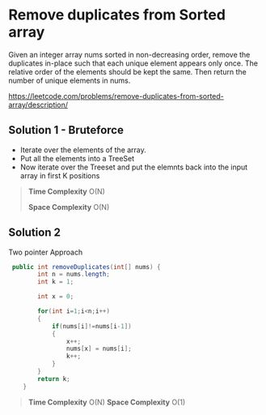 # Remove duplicates from Sorted array

Given an integer array nums sorted in non-decreasing order, remove the duplicates in-place such that each unique element appears only once. The relative order of the elements should be kept the same. Then return the number of unique elements in nums.

https://leetcode.com/problems/remove-duplicates-from-sorted-array/description/


## Solution 1 - Bruteforce

- Iterate over the elements of the array.
- Put all the elements into a TreeSet
- Now iterate over the Treeset and put the elemnts back into the input array in first K positions


> __Time Complexity__ O(N)
> 
> __Space Complexity__ O(N)


## Solution 2

Two pointer Approach


```java
 public int removeDuplicates(int[] nums) {
        int n = nums.length;
        int k = 1;

        int x = 0;

        for(int i=1;i<n;i++)
        {
            if(nums[i]!=nums[i-1])
            {
                x++;
                nums[x] = nums[i];
                k++;
            }
        }
        return k;
    }
```

> __Time Complexity__ O(N)
> __Space Complexity__ O(1)

